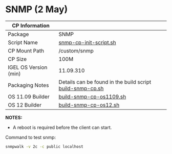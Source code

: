 # SNMP (2 May)

|  CP Information |            |
|-----------------|------------|
| Package | SNMP |
| Script Name | [snmp-cp-init-script.sh](build/snmp-cp-init-script.sh) |
| CP Mount Path | /custom/snmp |
| CP Size | 100M |
| IGEL OS Version (min) | 11.09.310 |
| Packaging Notes | Details can be found in the build script [build-snmp-cp.sh](build/build-snmp-cp.sh) |
| OS 11.09 Builder | [build-snmp-cp-os1109.sh](build/build-snmp-cp-os1109.sh) |
| OS 12 Builder | [build-snmp-cp-os12.sh](build/build-snmp-cp-os12.sh) |

**NOTES:**

- A reboot is required before the client can start.

Command to test snmp:

```bash
snmpwalk -v 2c -c public localhost
  ```
